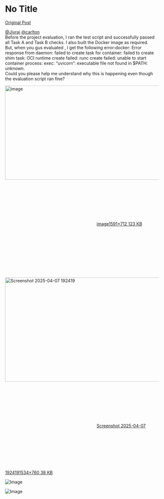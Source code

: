 # No Title

[Original Post](https://discourse.onlinedegree.iitm.ac.in/t/171141/428)

<p><a class="mention" href="/u/jivraj">@Jivraj</a> <a class="mention" href="/u/carlton">@carlton</a><br>
Before the project evaluation, I ran the test script and successfully passed all Task A and Task B checks. I also built the Docker image as required.<br>
But, when you gus evaluated , I get the following error:docker: Error response from daemon: failed to create task for container: failed to create shim task: OCI runtime create failed: runc create failed: unable to start container process: exec: “uvicorn”: executable file not found in $PATH: unknown.<br>
Could you please help me understand why this is happening even though the evaluation script ran fine?<br>
<div class="lightbox-wrapper"><a class="lightbox" href="https://europe1.discourse-cdn.com/flex013/uploads/iitm/original/3X/9/c/9cd9e40f5ec0afeee28e1dcc5ad0340d2e5872d2.png" data-download-href="/uploads/short-url/mnzjuzbggtgmEioNaqAmglPuNii.png?dl=1" title="image" rel="noopener nofollow ugc"><img src="https://europe1.discourse-cdn.com/flex013/uploads/iitm/optimized/3X/9/c/9cd9e40f5ec0afeee28e1dcc5ad0340d2e5872d2_2_690x308.png" alt="image" data-base62-sha1="mnzjuzbggtgmEioNaqAmglPuNii" width="690" height="308" srcset="https://europe1.discourse-cdn.com/flex013/uploads/iitm/optimized/3X/9/c/9cd9e40f5ec0afeee28e1dcc5ad0340d2e5872d2_2_690x308.png, https://europe1.discourse-cdn.com/flex013/uploads/iitm/optimized/3X/9/c/9cd9e40f5ec0afeee28e1dcc5ad0340d2e5872d2_2_1035x462.png 1.5x, https://europe1.discourse-cdn.com/flex013/uploads/iitm/optimized/3X/9/c/9cd9e40f5ec0afeee28e1dcc5ad0340d2e5872d2_2_1380x616.png 2x" data-dominant-color="ECF1F8"><div class="meta"><svg class="fa d-icon d-icon-far-image svg-icon" aria-hidden="true"><use href="#far-image"></use></svg><span class="filename">image</span><span class="informations">1591×712 123 KB</span><svg class="fa d-icon d-icon-discourse-expand svg-icon" aria-hidden="true"><use href="#discourse-expand"></use></svg></div></a></div><br>
<div class="lightbox-wrapper"><a class="lightbox" href="https://europe1.discourse-cdn.com/flex013/uploads/iitm/original/3X/1/c/1cc811ef3cd38bebb7a22e0297e57ce6388e5c58.png" data-download-href="/uploads/short-url/46C14tdqZzBLJXFGMHfybZu3hK8.png?dl=1" title="Screenshot 2025-04-07 192419" rel="noopener nofollow ugc"><img src="https://europe1.discourse-cdn.com/flex013/uploads/iitm/optimized/3X/1/c/1cc811ef3cd38bebb7a22e0297e57ce6388e5c58_2_690x341.png" alt="Screenshot 2025-04-07 192419" data-base62-sha1="46C14tdqZzBLJXFGMHfybZu3hK8" width="690" height="341" srcset="https://europe1.discourse-cdn.com/flex013/uploads/iitm/optimized/3X/1/c/1cc811ef3cd38bebb7a22e0297e57ce6388e5c58_2_690x341.png, https://europe1.discourse-cdn.com/flex013/uploads/iitm/optimized/3X/1/c/1cc811ef3cd38bebb7a22e0297e57ce6388e5c58_2_1035x511.png 1.5x, https://europe1.discourse-cdn.com/flex013/uploads/iitm/optimized/3X/1/c/1cc811ef3cd38bebb7a22e0297e57ce6388e5c58_2_1380x682.png 2x" data-dominant-color="F6F9FA"><div class="meta"><svg class="fa d-icon d-icon-far-image svg-icon" aria-hidden="true"><use href="#far-image"></use></svg><span class="filename">Screenshot 2025-04-07 192419</span><span class="informations">1534×760 38 KB</span><svg class="fa d-icon d-icon-discourse-expand svg-icon" aria-hidden="true"><use href="#discourse-expand"></use></svg></div></a></div></p>

![Image](https://europe1.discourse-cdn.com/flex013/uploads/iitm/optimized/3X/1/c/1cc811ef3cd38bebb7a22e0297e57ce6388e5c58_2_690x341.png)

![Image](https://europe1.discourse-cdn.com/flex013/uploads/iitm/optimized/3X/9/c/9cd9e40f5ec0afeee28e1dcc5ad0340d2e5872d2_2_690x308.png)